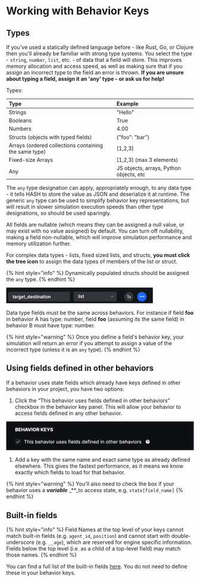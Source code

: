 # Working with Behavior Keys

## Types

If you've used a statically defined language before - like Rust, Go, or Clojure then you'll already be familiar with strong type systems. You select the type - `string`, `number`, `list`, etc. - of data that a field will store. This improves memory allocation and access speed, as well as making sure that if you assign an incorrect type to the field an error is thrown. **If you are unsure about typing a field, assign it an 'any' type - or ask us for help!**

Types:

| Type | Example |
| :--- | :--- |
| Strings | "Hello" |
| Booleans | True |
| Numbers | 4.00 |
| Structs \(objects with typed fields\) | {"foo": "bar"} |
| Arrays \(ordered collections containing the same type\) | \[1,2,3\] |
| Fixed-size Arrays | \[1,2,3\] \(max 3 elements\) |
| Any | JS objects, arrays, Python objects, etc |

The `any` type designation can apply, appropriately enough, to any data type - it tells HASH to store the value as JSON and deserialize it at runtime. The generic `any` type can be used to simplify behavior key representations, but will result in slower simulation execution speeds than other type designations, so should be used sparingly.

All fields are nullable \(which means they can be assigned a null value, or may exist with no value assigned\) by default. You can turn off nullability, making a field non-nullable, which will improve simulation performance and memory utilization further.

For complex data types - lists, fixed sized lists, and structs, **you must click the tree icon** to assign the data types of members of the list or struct.

{% hint style="info" %}
Dynamically populated structs should be assigned the `any` type.
{% endhint %}

![Click the tree icon on the right to assign the next level of data types](../../../.gitbook/assets/screen-shot-2020-11-24-at-5.36.17-pm.png)

Data type fields must be the same across behaviors. For instance if field **foo** in behavior A has type: number, field **foo** \(assuming its the same field\) in behavior B must have type: number.

{% hint style="warning" %}
Once you define a field's behavior key, your simulation will return an error if you attempt to assign a value of the incorrect type \(unless it is an `any` type\).
{% endhint %}

## **Using fields defined in other behaviors**

If a behavior uses state fields which already have keys defined in other behaviors in your project, you have two options:

1. Click the “This behavior uses fields defined in other behaviors” checkbox in the behavior key panel. This will allow your behavior to access fields defined in any other behavior.

![](../../../.gitbook/assets/screenshot-2021-02-11-at-15.20.15.png)

1. Add a key with the same name and exact same type as already defined elsewhere. This gives the fastest performance, as it means we know exactly which fields to load for that behavior.

{% hint style="warning" %}
You'll also need to check the box if your behavior uses a _**variable**_ _\*\*_to access state, e.g. `state[field_name]`
{% endhint %}

## Built-in fields

{% hint style="info" %}
Field Names at the top level of your keys cannot match built-in fields \(e.g. `agent_id`, `position`\) and cannot start with double-underscore \(e.g. `__age`\), which are reserved for engine specific information. Fields below the top level \(i.e. as a child of a top-level field\) may match those names.
{% endhint %}

You can find a full list of the built-in fields [here](../../anatomy-of-an-agent/state.md#reserved-fields). You do not need to define these in your behavior keys.

